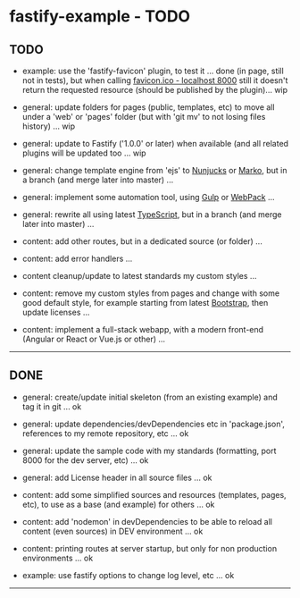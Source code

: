 # fastify-example - TODO

## TODO

- example: use the 'fastify-favicon' plugin, to test it ... done (in page, still not in tests), but when calling [favicon.ico - localhost 8000](http://localhost:8000/favicon.ico) still it doesn't return the requested resource (should be published by the plugin)... wip

- general: update folders for pages (public, templates, etc) to move all under a 'web' or 'pages' folder (but with 'git mv' to not losing files history) ... wip
- general: update to Fastify ('1.0.0' or later) when available (and all related plugins will be updated too ... wip

- general: change template engine from 'ejs' to [Nunjucks](https://mozilla.github.io/nunjucks/) or [Marko](https://markojs.com), but in a branch (and merge later into master) ...
- general: implement some automation tool, using [Gulp](https://gulpjs.com/) or [WebPack](https://webpack.js.org/) ...
- general: rewrite all using latest [TypeScript](https://www.typescriptlang.org/), but in a branch (and merge later into master) ...

- content: add other routes, but in a dedicated source (or folder) ...
- content: add error handlers ...
- content cleanup/update to latest standards my custom styles ...
- content: remove my custom styles from pages and change with some good default style, for example starting from latest [Bootstrap](https://getbootstrap.com/), then update licenses ...
- content: implement a full-stack webapp, with a modern front-end (Angular or React or Vue.js or other) ...


---------------


## DONE

- general: create/update initial skeleton (from an existing example) and tag it in git ... ok
- general: update dependencies/devDependencies etc in 'package.json', references to my remote repository, etc ... ok
- general: update the sample code with my standards (formatting, port 8000 for the dev server, etc) ... ok
- general: add License header in all source files ... ok

- content: add some simplified sources and resources (templates, pages, etc), to use as a base (and example) for others ... ok
- content: add 'nodemon' in devDependencies to be able to reload all content (even sources) in DEV environment ... ok
- content: printing routes at server startup, but only for non production environments ... ok

- example: use fastify options to change log level, etc ... ok


---------------
